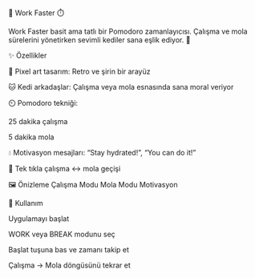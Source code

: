 🌸 Work Faster ⏱️

Work Faster basit ama tatlı bir Pomodoro zamanlayıcısı. Çalışma ve mola sürelerini yönetirken sevimli kediler sana eşlik ediyor. 🎀

✨ Özellikler

🎨 Pixel art tasarım: Retro ve şirin bir arayüz

🐱 Kedi arkadaşlar: Çalışma veya mola esnasında sana moral veriyor

⏲️ Pomodoro tekniği:

25 dakika çalışma

5 dakika mola

💧 Motivasyon mesajları: “Stay hydrated!”, “You can do it!”

🔄 Tek tıkla çalışma ↔ mola geçişi

🖼️ Önizleme
Çalışma Modu	Mola Modu	Motivasyon

	
	
🚀 Kullanım

Uygulamayı başlat

WORK veya BREAK modunu seç

Başlat tuşuna bas ve zamanı takip et

Çalışma → Mola döngüsünü tekrar et
 
 
